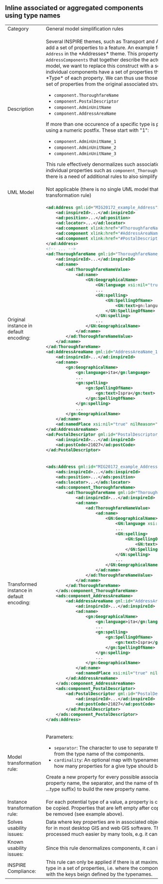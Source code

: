 ## Inline associated or aggregated components using type names

<table>
<tr>
<td>Category</td>
<td>General model simplification rules</td>
</tr>
<tr>
<td>Description</td>
<td><p>Several INSPIRE themes, such as Transport and Addresses, use Assocations to add a set of properties to a feature. An example for this is the <code>components</code> in <code>Address</code> in the *Addresses* theme. This property has a set of 1..n <code>AddressComponents</code> that together describe the actual address. In a simplified model, we want to replace this construct with a set of inlined properties. The individual components have a set of properties that make them unique - the *Type* of each property. We can thus use those Typenames to create a new set of properties from the original associated structures, like so:</p>
<ul>
    <li><code>component.ThoroughfareName</code></li>
    <li><code>component.PostalDescriptor</code></li>
    <li><code>component.AdminUnitName</code></li>
    <li><code>component.AddressAreaName</code></li>
</ul>
<p>If more than one occurence of a specific type is present, it is differentiated by using a numeric postfix. These start with "1":</p>
<ul>
    <li><code>component.AdminUnitName_1</code></li>
    <li><code>component.AdminUnitName_2</code></li>
    <li><code>component.AdminUnitName_3</code></li>
</ul>
<p>This rule effectively denormalizes such associations. Please note the the individual properties such as <code>component_ThoroughfareName</code> are still complex; there is a need of additional rules to also simplify these.
</td>
</tr>
<tr>
<td>UML Model</td>
<td>Not applicable (there is no single UML model that results from this transformation rule)</td>
</tr>
<tr>
<td>Original instance in default encoding:</td>
<td>

```xml
<ad:Address gml:id="MIG20172_example_Address">
	<ad:inspireId>...</ad:inspireId>
	<ad:position>...</ad:position>
	<ad:locator>...</ad:locator>
	<ad:component xlink:href="#ThoroughfareName_1"/>
	<ad:component xlink:href="#AddressAreaName_1"/>
	<ad:component xlink:href="#PostalDescriptor_1"/>
</ad:Address>
<!-- ... -->
<ad:ThoroughfareName gml:id="ThoroughfareName_1">
    <ad:inspireId>...</ad:inspireId>
    <ad:name>
        <ad:ThoroughfareNameValue>
            <ad:name>
                <GN:GeographicalName>
					<GN:language xsi:nil="true"/>
					...
					<GN:spelling>
						<GN:SpellingOfName>
							<GN:text>gn:language</GN:text>
						</GN:SpellingOfName>
					</GN:spelling>
					...
				</GN:GeographicalName>
            </ad:name>
        </ad:ThoroughfareNameValue>
    </ad:name>
</ad:ThoroughfareName>
<ad:AddressAreaName gml:id="AddressAreaName_1">
    <ad:inspireId>...</ad:inspireId>
    <ad:name>
        <gn:GeographicalName>
            <gn:language>ita</gn:language>
            ...
            <gn:spelling>
                <gn:SpellingOfName>
                    <gn:text>Ispra</gn:text>
                </gn:SpellingOfName>
            </gn:spelling>
            ...
        </gn:GeographicalName>
    </ad:name>
    <ad:namedPlace xsi:nil="true" nilReason="other:unpopulated"/>
</ad:AddressAreaName>
<ad:PostalDescriptor gml:id="PostalDescriptor_1">
    <ad:inspireId>...</ad:inspireId>
    <ad:postCode>21027</ad:postCode>
</ad:PostalDescriptor>
```
   
</td>
</tr>
<tr>
<td>Transformed instance in default encoding:</td>
<td>

```xml
<ads:Address gml:id="MIG20172_example_Address">
	<ads:inspireId>...</ads:inspireId>
	<ads:position>...</ads:position>
	<ads:locator>...</ads:locator>
	<ads:component_ThoroughfareName>
        <ad:ThoroughfareName gml:id="ThoroughfareName_1">
            <ad:inspireId>...</ad:inspireId>
            <ad:name>
                <ad:ThoroughfareNameValue>
                    <ad:name>
                        <GN:GeographicalName>
                            <GN:language xsi:nil="true"/>
                            ...
                            <GN:spelling>
                                <GN:SpellingOfName>
                                    <GN:text>gn:language</GN:text>
                                </GN:SpellingOfName>
                            </GN:spelling>
                            ...
                        </GN:GeographicalName>
                    </ad:name>
                </ad:ThoroughfareNameValue>
            </ad:name>
        </ad:ThoroughfareName>
    </ads:component_ThoroughfareName>
	<ads:component_AddressAreaName>
        <ad:AddressAreaName gml:id="AddressAreaName_1">
            <ad:inspireId>...</ad:inspireId>
            <ad:name>
                <gn:GeographicalName>
                    <gn:language>ita</gn:language>
                    ...
                    <gn:spelling>
                        <gn:SpellingOfName>
                            <gn:text>Ispra</gn:text>
                        </gn:SpellingOfName>
                    </gn:spelling>
                    ...
                </gn:GeographicalName>
            </ad:name>
            <ad:namedPlace xsi:nil="true" nilReason="other:unpopulated"/>
        </ad:AddressAreaName>
    </ads:component_AddressAreaName>
	<ads:component_PostalDescriptor>
        <ad:PostalDescriptor gml:id="PostalDescriptor_1">
            <ad:inspireId>...</ad:inspireId>
            <ad:postCode>21027</ad:postCode>
        </ad:PostalDescriptor>
    </ads:component_PostalDescriptor>
</ads:Address>
``` 

</td>
</tr>
<tr>
<td>Model transformation rule: </td>
<td>
    <p>Parameters:</p>
    <ul>
        <li><code>separator</code>: The character to use to separate the original property name from the type name of the components.</li>
        <li><code>cardinality</code>: An optional map with typenames and a number that indicates how many properties for a give type should be created.</li>
    </ul>
    <p>Create a new property for every possible associated type, using the original property name, the separator, and the name of the element (i.e. without a ...type suffix) to build the new property name.</p>
</td>
</tr>
<tr>
<td>Instance transformation rule:</td>
<td>For each potential type of a value, a property is created, so instance values can be copied. Properties that are left empty after copying the source values can be removed (see example above).</td>
</tr>
<tr>
<td>Solves usability issues:</td>
<td>Data where key properties are in associated objects is hard to style and to filter for in most desktop GIS and web GIS software. The inlined data can be processed much easier by many tools, e.g. it can be converted to excel easily</td>
</tr>
<tr>
<td>Known usability issues:</td>
<td>Since this rule denormalizes components, it can increase total data volume.</td>
</tr>
<tr>
<td>INSPIRE Compliance:</td>
<td>This rule can only be applied if there is at maximum one occurence of each type in a set of properties, i.e. where the components are a key-value map with the keys beign defined by the typenames.</td>
</tr>
</table>